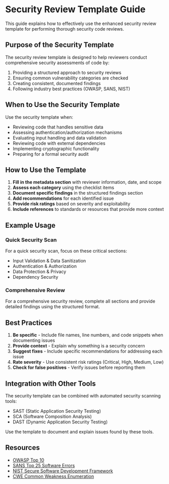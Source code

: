 # Security Review Template Guide

This guide explains how to effectively use the enhanced security review template for performing thorough security code reviews.

## Purpose of the Security Template

The security review template is designed to help reviewers conduct comprehensive security assessments of code by:

1. Providing a structured approach to security reviews
2. Ensuring common vulnerability categories are checked
3. Creating consistent, documented findings
4. Following industry best practices (OWASP, SANS, NIST)

## When to Use the Security Template

Use the security template when:

- Reviewing code that handles sensitive data
- Assessing authentication/authorization mechanisms
- Evaluating input handling and data validation
- Reviewing code with external dependencies
- Implementing cryptographic functionality
- Preparing for a formal security audit

## How to Use the Template

1. **Fill in the metadata section** with reviewer information, date, and scope
2. **Assess each category** using the checklist items
3. **Document specific findings** in the structured findings section
4. **Add recommendations** for each identified issue
5. **Provide risk ratings** based on severity and exploitability
6. **Include references** to standards or resources that provide more context

## Example Usage

### Quick Security Scan
For a quick security scan, focus on these critical sections:
- Input Validation & Data Sanitization
- Authentication & Authorization
- Data Protection & Privacy
- Dependency Security

### Comprehensive Review
For a comprehensive security review, complete all sections and provide detailed findings using the structured format.

## Best Practices

1. **Be specific** - Include file names, line numbers, and code snippets when documenting issues
2. **Provide context** - Explain why something is a security concern
3. **Suggest fixes** - Include specific recommendations for addressing each issue
4. **Rate severity** - Use consistent risk ratings (Critical, High, Medium, Low)
5. **Check for false positives** - Verify issues before reporting them

## Integration with Other Tools

The security template can be combined with automated security scanning tools:
- SAST (Static Application Security Testing)
- SCA (Software Composition Analysis)
- DAST (Dynamic Application Security Testing)

Use the template to document and explain issues found by these tools.

## Resources

- [OWASP Top 10](https://owasp.org/www-project-top-ten/)
- [SANS Top 25 Software Errors](https://www.sans.org/top25-software-errors/)
- [NIST Secure Software Development Framework](https://csrc.nist.gov/Projects/ssdf)
- [CWE Common Weakness Enumeration](https://cwe.mitre.org/)